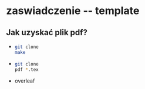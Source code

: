 # zaswiadczenie -- template
## Jak uzyskać plik pdf?
*  ```bash
   git clone 
   make
   ```
*  ```bash
   git clone 
   pdf *.tex
   ```
* overleaf
